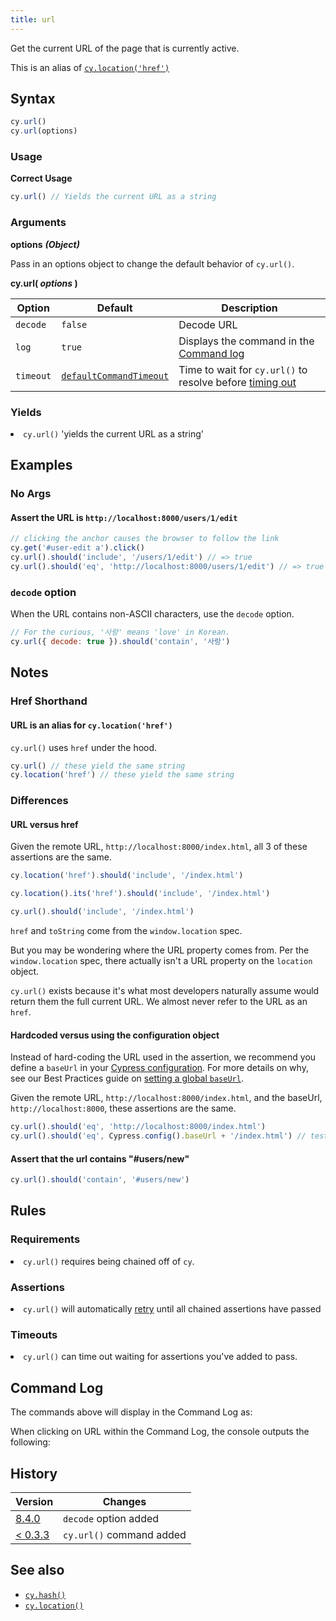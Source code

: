 ```yaml
---
title: url
---
```


Get the current URL of the page that is currently active.

<Alert type="info">

This is an alias of [`cy.location('href')`](/api/commands/location)

</Alert>

## Syntax

```javascript
cy.url()
cy.url(options)
```

### Usage

**<Icon name="check-circle" color="green"></Icon> Correct Usage**

```javascript
cy.url() // Yields the current URL as a string
```

### Arguments

**<Icon name="angle-right"></Icon> options** **_(Object)_**

Pass in an options object to change the default behavior of `cy.url()`.

**cy.url( _options_ )**

| Option    | Default                                                              | Description                                                                              |
| --------- | -------------------------------------------------------------------- | ---------------------------------------------------------------------------------------- |
| `decode`  | `false`                                                              | Decode URL                                                                               |
| `log`     | `true`                                                               | Displays the command in the [Command log](/guides/core-concepts/test-runner#Command-Log) |
| `timeout` | [`defaultCommandTimeout`](/guides/references/configuration#Timeouts) | Time to wait for `cy.url()` to resolve before [timing out](#Timeouts)                    |

### Yields [<Icon name="question-circle"/>](/guides/core-concepts/introduction-to-cypress#Subject-Management)

<List><li>`cy.url()` 'yields the current URL as a string' </li></List>

## Examples

### No Args

#### Assert the URL is `http://localhost:8000/users/1/edit`

```javascript
// clicking the anchor causes the browser to follow the link
cy.get('#user-edit a').click()
cy.url().should('include', '/users/1/edit') // => true
cy.url().should('eq', 'http://localhost:8000/users/1/edit') // => true
```

### `decode` option

When the URL contains non-ASCII characters, use the `decode` option.

```javascript
// For the curious, '사랑' means 'love' in Korean.
cy.url({ decode: true }).should('contain', '사랑')
```

## Notes

### Href Shorthand

#### URL is an alias for `cy.location('href')`

`cy.url()` uses `href` under the hood.

```javascript
cy.url() // these yield the same string
cy.location('href') // these yield the same string
```

### Differences

#### URL versus href

Given the remote URL, `http://localhost:8000/index.html`, all 3 of these
assertions are the same.

```javascript
cy.location('href').should('include', '/index.html')

cy.location().its('href').should('include', '/index.html')

cy.url().should('include', '/index.html')
```

`href` and `toString` come from the `window.location` spec.

But you may be wondering where the URL property comes from. Per the
`window.location` spec, there actually isn't a URL property on the `location`
object.

`cy.url()` exists because it's what most developers naturally assume would
return them the full current URL. We almost never refer to the URL as an `href`.

#### Hardcoded versus using the configuration object

Instead of hard-coding the URL used in the assertion, we recommend you define a
`baseUrl` in your [Cypress configuration](/guides/references/configuration). For
more details on why, see our Best Practices guide on
[setting a global `baseUrl`](/guides/references/best-practices#Setting-a-global-baseUrl).

Given the remote URL, `http://localhost:8000/index.html`, and the baseUrl,
`http://localhost:8000`, these assertions are the same.

```javascript
cy.url().should('eq', 'http://localhost:8000/index.html')
cy.url().should('eq', Cypress.config().baseUrl + '/index.html') // tests won't fail in case the port changes
```

#### Assert that the url contains "#users/new"

```javascript
cy.url().should('contain', '#users/new')
```

## Rules

### Requirements [<Icon name="question-circle"/>](/guides/core-concepts/introduction-to-cypress#Chains-of-Commands)

<List><li>`cy.url()` requires being chained off of `cy`.</li></List>

### Assertions [<Icon name="question-circle"/>](/guides/core-concepts/introduction-to-cypress#Assertions)

<List><li>`cy.url()` will automatically
[retry](/guides/core-concepts/retry-ability) until all chained assertions have
passed</li></List>

### Timeouts [<Icon name="question-circle"/>](/guides/core-concepts/introduction-to-cypress#Timeouts)

<List><li>`cy.url()` can time out waiting for assertions you've added to
pass.</li></List>

## Command Log

The commands above will display in the Command Log as:

<DocsImage src="/img/api/url/test-url-of-website-or-web-application.png" alt="Command Log url" ></DocsImage>

When clicking on URL within the Command Log, the console outputs the following:

<DocsImage src="/img/api/url/console-log-of-browser-url-string.png" alt="Console Log url" ></DocsImage>

## History

| Version                                       | Changes                  |
| --------------------------------------------- | ------------------------ |
| [8.4.0](/guides/references/changelog#8-4-0)   | `decode` option added    |
| [< 0.3.3](/guides/references/changelog#0-3-3) | `cy.url()` command added |

## See also

- [`cy.hash()`](/api/commands/hash)
- [`cy.location()`](/api/commands/location)
